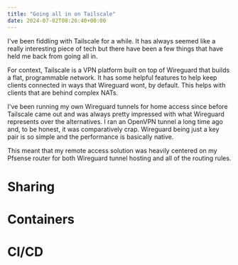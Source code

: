 ```yaml
---
title: "Going all in on Tailscale"
date: 2024-07-02T08:26:40+00:00
---
```


I've been fiddling with Tailscale for a while. It has always seemed like a really interesting piece of tech but there have been a few things that have held me back from going all in.

For context, Tailscale is a VPN platform built on top of Wireguard that builds a flat, programmable network. It has some helpful features to help keep clients connected in ways that Wireguard wont, by default. This helps with clients that are behind complex NATs.

I've been running my own Wireguard tunnels for home access since before Tailscale came out and was always pretty impressed with what Wireguard represents over the alternatives. I ran an OpenVPN tunnel a long time ago and, to be honest, it was comparatively crap. Wireguard being just a key pair is so simple and the performance is basically native.

This meant that my remote access solution was heavily centered on my Pfsense router for both Wireguard tunnel hosting and all of the routing rules.

# Sharing

# Containers

# CI/CD

